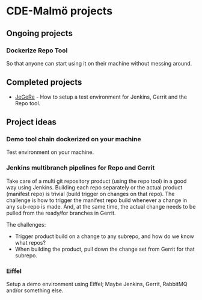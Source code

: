 # CDE-Malmö projects

## Ongoing projects

### Dockerize Repo Tool
So that anyone can start using it on their machine without messing around.

## Completed projects

- [JeGeRe](JeGeRe.md) - How to setup a test environment for Jenkins, Gerrit and the Repo tool.

## Project ideas

### Demo tool chain dockerized on your machine
Test environment on your machine.

### Jenkins multibranch pipelines for Repo and Gerrit
Take care of a multi git repository product (using the repo tool) in a good way using Jenkins.
Building each repo separately or the actual product (manifest repo) is trivial (build trigger on changes on that repo). The challenge is how to trigger the manifest repo build whenever a change in any sub-repo is made.
And, at the same time, the actual change needs to be pulled from the ready/for branches in Gerrit.

The challenges:
- Trigger product build on a change to any subrepo, and how do we know what repos?
- When building the product, pull down the change set from Gerrit for that subrepo.

### Eiffel
Setup a demo environment using Eiffel; Maybe Jenkins, Gerrit, RabbitMQ and/or something else. 
